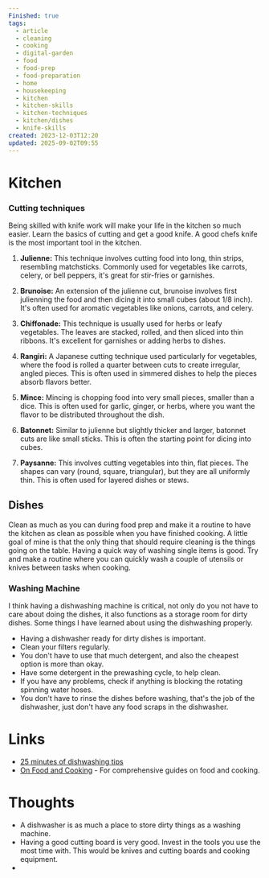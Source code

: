 ```yaml
---
Finished: true
tags:
  - article
  - cleaning
  - cooking
  - digital-garden
  - food
  - food-prep
  - food-preparation
  - home
  - housekeeping
  - kitchen
  - kitchen-skills
  - kitchen-techniques
  - kitchen/dishes
  - knife-skills
created: 2023-12-03T12:20
updated: 2025-09-02T09:55
---
```

# Kitchen


### Cutting techniques
Being skilled with knife work will make your life in the kitchen so much easier. Learn the basics of cutting and get a good knife. A good chefs knife is the most important tool in the kitchen.  

1. **Julienne:** This technique involves cutting food into long, thin strips, resembling matchsticks. Commonly used for vegetables like carrots, celery, or bell peppers, it's great for stir-fries or garnishes.

2. **Brunoise:** An extension of the julienne cut, brunoise involves first julienning the food and then dicing it into small cubes (about 1/8 inch). It's often used for aromatic vegetables like onions, carrots, and celery.

3. **Chiffonade:** This technique is usually used for herbs or leafy vegetables. The leaves are stacked, rolled, and then sliced into thin ribbons. It's excellent for garnishes or adding herbs to dishes.

5. **Rangiri:** A Japanese cutting technique used particularly for vegetables, where the food is rolled a quarter between cuts to create irregular, angled pieces. This is often used in simmered dishes to help the pieces absorb flavors better.

6. **Mince:** Mincing is chopping food into very small pieces, smaller than a dice. This is often used for garlic, ginger, or herbs, where you want the flavor to be distributed throughout the dish.

7. **Batonnet:** Similar to julienne but slightly thicker and larger, batonnet cuts are like small sticks. This is often the starting point for dicing into cubes.

8. **Paysanne:** This involves cutting vegetables into thin, flat pieces. The shapes can vary (round, square, triangular), but they are all uniformly thin. This is often used for layered dishes or stews.


## Dishes
Clean as much as you can during food prep and make it a routine to have the kitchen as clean as possible when you have finished cooking. A little goal of mine is that the only thing that should require cleaning is the things going on the table. 
Having a quick way of washing single items is good. Try and make a routine where you can quickly wash a couple of utensils or knives between tasks when cooking. 
### Washing Machine
I think having a dishwashing machine is critical, not only do you not have to care about doing the dishes, it also functions as a storage room for dirty dishes. Some things I have learned about using the dishwashing properly. 
- Having a dishwasher ready for dirty dishes is important. 
- Clean your filters regularly.
- You don't have to use that much detergent, and also the cheapest option is more than okay. 
- Have some detergent in the prewashing cycle, to help clean. 
- If you have any problems, check if anything is blocking the rotating spinning water hoses. 
- You don't have to rinse the dishes before washing, that's the job of the dishwasher, just don't have any food scraps in the dishwasher. 


# Links
- [25 minutes of dishwashing tips](https://youtu.be/jHP942Livy0?si=4UnAyuwldJL1iqjc)
- [On Food and Cooking](../Books/Book%20Reviews/Mich/On%20Food%20and%20Cooking.md) - For comprehensive guides on food and cooking. 

# Thoughts 
- A dishwasher is as much a place to store dirty things as a washing machine. 
- Having a good cutting board is very good. Invest in the tools you use the most time with. This would be knives and cutting boards and cooking equipment. 
- 

